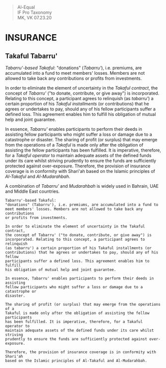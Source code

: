 > Al-Equal  
> IF Pro Taxonomy  
> MK, VK 07.23.20

INSURANCE
=========
Takaful Tabarru\'
----------------

*Tabarru\'-based Takaful*: \"donations\" (*Tabarru\'*), i.e. premiums, are
accumulated into a fund to meet members\' losses. Members are not
allowed to take back any contributions or profits from investments.

In order to eliminate the element of uncertainty in the *Takaful
contract*, the concept of *Tabarru\'* (\"to donate, contribute, or give
away\") is incorporated. Relating to this concept, a participant agrees
to relinquish (as *tabarru\'*) a certain proportion of his *Takaful
installments* (or contributions) that he agrees or undertakes to pay,
should any of his fellow participants suffer a defined loss. This
agreement enables him to fulfill his obligation of mutual help and joint
guarantee.

In essence, *Tabarru\'* enables participants to perform their deeds in
assisting fellow participants who might suffer a loss or damage due to a
catastrophe or disaster. The sharing of profit (or surplus) that may
emerge from the operations of a *Takaful* is made only after the
obligation of assisting the fellow participants has been fulfilled. It
is imperative, therefore, for a *Takaful operator* to maintain adequate
assets of the defined funds under its care whilst striving prudently to
ensure the funds are sufficiently protected against over-exposure.
Therefore, the provision of insurance coverage is in conformity with
Shari'ah based on the Islamic principles of *Al-Takaful* and
*Al-Mudarahbah*.

A combination of *Tabarru\'* and *Mudarahbah* is widely used in Bahrain, UAE
and Middle East countries.

```
Tabarru'-based Takaful:
"donations" (Tabarru'), i.e. premiums, are accumulated into a fund to
meet members' losses. Members are not allowed to take back any contributions
or profits from investments.

In order to eliminate the element of uncertainty in the Takaful contract,
the concept of Tabarru' ("to donate, contribute, or give away") is
incorporated. Relating to this concept, a participant agrees to relinquish
(as tabarru') a certain proportion of his Takaful installments (or
contributions) that he agrees or undertakes to pay, should any of his fellow
participants suffer a defined loss. This agreement enables him to fulfill
his obligation of mutual help and joint guarantee.

In essence, Tabarru' enables participants to perform their deeds in assisting
fellow participants who might suffer a loss or damage due to a catastrophe or
disaster.

The sharing of profit (or surplus) that may emerge from the operations of a
Takaful is made only after the obligation of assisting the fellow participants
has been fulfilled. It is imperative, therefore, for a Takaful operator to
maintain adequate assets of the defined funds under its care whilst striving
prudently to ensure the funds are sufficiently protected against over-exposure.

Therefore, the provision of insurance coverage is in conformity with Shari'ah
based on the Islamic principles of Al-Takaful and Al-Mudarahbah.
```
